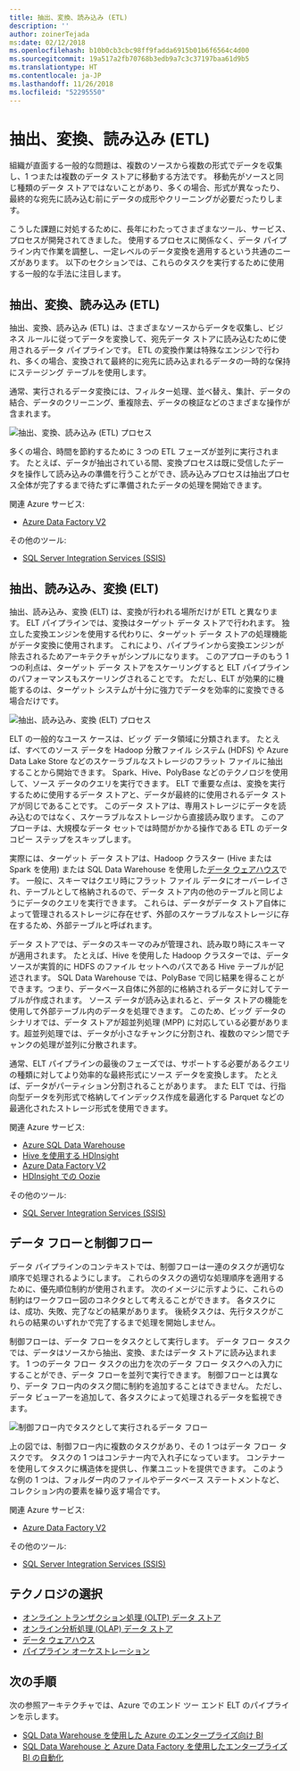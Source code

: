 ```yaml
---
title: 抽出、変換、読み込み (ETL)
description: ''
author: zoinerTejada
ms:date: 02/12/2018
ms.openlocfilehash: b10b0cb3cbc98ff9fadda6915b01b6f6564c4d00
ms.sourcegitcommit: 19a517a2fb70768b3edb9a7c3c37197baa61d9b5
ms.translationtype: HT
ms.contentlocale: ja-JP
ms.lasthandoff: 11/26/2018
ms.locfileid: "52295550"
---
```

# <a name="extract-transform-and-load-etl"></a>抽出、変換、読み込み (ETL)

組織が直面する一般的な問題は、複数のソースから複数の形式でデータを収集し、1 つまたは複数のデータ ストアに移動する方法です。 移動先がソースと同じ種類のデータ ストアではないことがあり、多くの場合、形式が異なったり、最終的な宛先に読み込む前にデータの成形やクリーニングが必要だったりします。

こうした課題に対処するために、長年にわたってさまざまなツール、サービス、プロセスが開発されてきました。 使用するプロセスに関係なく、データ パイプライン内で作業を調整し、一定レベルのデータ変換を適用するという共通のニーズがあります。 以下のセクションでは、これらのタスクを実行するために使用する一般的な手法に注目します。

## <a name="extract-transform-and-load-etl"></a>抽出、変換、読み込み (ETL)

抽出、変換、読み込み (ETL) は、さまざまなソースからデータを収集し、ビジネス ルールに従ってデータを変換して、宛先データ ストアに読み込むために使用されるデータ パイプラインです。 ETL の変換作業は特殊なエンジンで行われ、多くの場合、変換されて最終的に宛先に読み込まれるデータの一時的な保持にステージング テーブルを使用します。

通常、実行されるデータ変換には、フィルター処理、並べ替え、集計、データの結合、データのクリーニング、重複除去、データの検証などのさまざまな操作が含まれます。

![抽出、変換、読み込み (ETL) プロセス](../images/etl.png)

多くの場合、時間を節約するために 3 つの ETL フェーズが並列に実行されます。 たとえば、データが抽出されている間、変換プロセスは既に受信したデータを操作して読み込みの準備を行うことができ、読み込みプロセスは抽出プロセス全体が完了するまで待たずに準備されたデータの処理を開始できます。

関連 Azure サービス:
- [Azure Data Factory V2](https://azure.microsoft.com/services/data-factory/)

その他のツール:
- [SQL Server Integration Services (SSIS)](/sql/integration-services/sql-server-integration-services)

## <a name="extract-load-and-transform-elt"></a>抽出、読み込み、変換 (ELT)

抽出、読み込み、変換 (ELT) は、変換が行われる場所だけが ETL と異なります。 ELT パイプラインでは、変換はターゲット データ ストアで行われます。 独立した変換エンジンを使用する代わりに、ターゲット データ ストアの処理機能がデータ変換に使用されます。 これにより、パイプラインから変換エンジンが除去されるためアーキテクチャがシンプルになります。 このアプローチのもう 1 つの利点は、ターゲット データ ストアをスケーリングすると ELT パイプラインのパフォーマンスもスケーリングされることです。 ただし、ELT が効果的に機能するのは、ターゲット システムが十分に強力でデータを効率的に変換できる場合だけです。

![抽出、読み込み、変換 (ELT) プロセス](../images/elt.png)

ELT の一般的なユース ケースは、ビッグ データ領域に分類されます。 たとえば、すべてのソース データを Hadoop 分散ファイル システム (HDFS) や Azure Data Lake Store などのスケーラブルなストレージのフラット ファイルに抽出することから開始できます。 Spark、Hive、PolyBase などのテクノロジを使用して、ソース データのクエリを実行できます。 ELT で重要な点は、変換を実行するために使用するデータ ストアと、データが最終的に使用されるデータ ストアが同じであることです。 このデータ ストアは、専用ストレージにデータを読み込むのではなく、スケーラブルなストレージから直接読み取ります。 このアプローチは、大規模なデータ セットでは時間がかかる操作である ETL のデータ コピー ステップをスキップします。

実際には、ターゲット データ ストアは、Hadoop クラスター (Hive または Spark を使用) または SQL Data Warehouse を使用した[データ ウェアハウス](./data-warehousing.md)です。 一般に、スキーマはクエリ時にフラット ファイル データにオーバーレイされ、テーブルとして格納されるので、データ ストア内の他のテーブルと同じようにデータのクエリを実行できます。 これらは、データがデータ ストア自体によって管理されるストレージに存在せず、外部のスケーラブルなストレージに存在するため、外部テーブルと呼ばれます。 

データ ストアでは、データのスキーマのみが管理され、読み取り時にスキーマが適用されます。 たとえば、Hive を使用した Hadoop クラスターでは、データ ソースが実質的に HDFS のファイル セットへのパスである Hive テーブルが記述されます。 SQL Data Warehouse では、PolyBase で同じ結果を得ることができます。つまり、データベース自体に外部的に格納されるデータに対してテーブルが作成されます。 ソース データが読み込まれると、データ ストアの機能を使用して外部テーブル内のデータを処理できます。 このため、ビッグ データのシナリオでは、データ ストアが超並列処理 (MPP) に対応している必要があります。超並列処理では、データが小さなチャンクに分割され、複数のマシン間でチャンクの処理が並列に分散されます。

通常、ELT パイプラインの最後のフェーズでは、サポートする必要があるクエリの種類に対してより効率的な最終形式にソース データを変換します。 たとえば、データがパーティション分割されることがあります。 また ELT では、行指向型データを列形式で格納してインデックス作成を最適化する Parquet などの最適化されたストレージ形式を使用できます。 

関連 Azure サービス:

- [Azure SQL Data Warehouse](/azure/sql-data-warehouse/sql-data-warehouse-overview-what-is)
- [Hive を使用する HDInsight](/azure/hdinsight/hadoop/hdinsight-use-hive)
- [Azure Data Factory V2](https://azure.microsoft.com/services/data-factory/)
- [HDInsight での Oozie](/azure/hdinsight/hdinsight-use-oozie-linux-mac)

その他のツール:

- [SQL Server Integration Services (SSIS)](/sql/integration-services/sql-server-integration-services)

## <a name="data-flow-and-control-flow"></a>データ フローと制御フロー

データ パイプラインのコンテキストでは、制御フローは一連のタスクが適切な順序で処理されるようにします。 これらのタスクの適切な処理順序を適用するために、優先順位制約が使用されます。 次のイメージに示すように、これらの制約はワークフロー図のコネクタとして考えることができます。 各タスクには、成功、失敗、完了などの結果があります。 後続タスクは、先行タスクがこれらの結果のいずれかで完了するまで処理を開始しません。

制御フローは、データ フローをタスクとして実行します。 データ フロー タスクでは、データはソースから抽出、変換、またはデータ ストアに読み込まれます。 1 つのデータ フロー タスクの出力を次のデータ フロー タスクへの入力にすることができ、データ フローを並列で実行できます。 制御フローとは異なり、データ フロー内のタスク間に制約を追加することはできません。 ただし、データ ビューアーを追加して、各タスクによって処理されるデータを監視できます。

![制御フロー内でタスクとして実行されるデータ フロー](../images/control-flow-data-flow.png)

上の図では、制御フロー内に複数のタスクがあり、その 1 つはデータ フロー タスクです。 タスクの 1 つはコンテナー内で入れ子になっています。 コンテナーを使用してタスクに構造体を提供し、作業ユニットを提供できます。 このような例の 1 つは、フォルダー内のファイルやデータベース ステートメントなど、コレクション内の要素を繰り返す場合です。

関連 Azure サービス:
- [Azure Data Factory V2](https://azure.microsoft.com/services/data-factory/)

その他のツール:
- [SQL Server Integration Services (SSIS)](/sql/integration-services/sql-server-integration-services)

## <a name="technology-choices"></a>テクノロジの選択

- [オンライン トランザクション処理 (OLTP) データ ストア](./online-transaction-processing.md#oltp-in-azure)
- [オンライン分析処理 (OLAP) データ ストア](./online-analytical-processing.md#olap-in-azure)
- [データ ウェアハウス](./data-warehousing.md)
- [パイプライン オーケストレーション](../technology-choices/pipeline-orchestration-data-movement.md)

## <a name="next-steps"></a>次の手順

次の参照アーキテクチャでは、Azure でのエンド ツー エンド ELT のパイプラインを示します。

- [SQL Data Warehouse を使用した Azure のエンタープライズ向け BI](../../reference-architectures/data/enterprise-bi-sqldw.md)
- [SQL Data Warehouse と Azure Data Factory を使用したエンタープライズ BI の自動化](../../reference-architectures/data/enterprise-bi-adf.md)